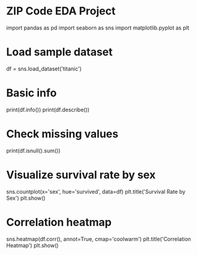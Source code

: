 # ZIP Code EDA Project
import pandas as pd
import seaborn as sns
import matplotlib.pyplot as plt

# Load sample dataset
df = sns.load_dataset('titanic')

# Basic info
print(df.info())
print(df.describe())

# Check missing values
print(df.isnull().sum())

# Visualize survival rate by sex
sns.countplot(x='sex', hue='survived', data=df)
plt.title('Survival Rate by Sex')
plt.show()

# Correlation heatmap
sns.heatmap(df.corr(), annot=True, cmap='coolwarm')
plt.title('Correlation Heatmap')
plt.show()
